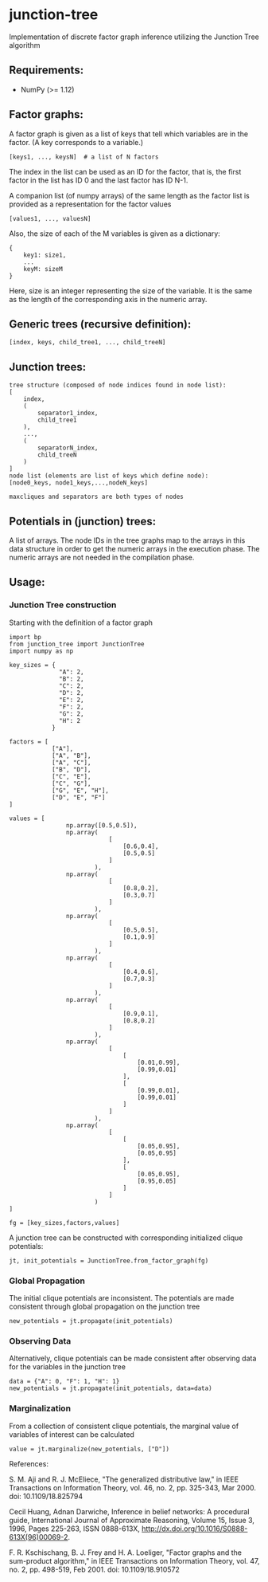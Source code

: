 # junction-tree
Implementation of discrete factor graph inference utilizing the Junction Tree algorithm

Requirements:
-------------

* NumPy (>= 1.12)

Factor graphs:
--------------

A factor graph is given as a list of keys that tell which variables are in the
factor. (A key corresponds to a variable.)

```[keys1, ..., keysN]  # a list of N factors```

The index in the list can be used as an ID for the factor, that is, the first
factor in the list has ID 0 and the last factor has ID N-1.

A companion list (of numpy arrays) of the same length as the factor list is
provided as a representation for the factor values

```[values1, ..., valuesN]```

Also, the size of each of the M variables is given as a dictionary:

```
{
    key1: size1,
    ...
    keyM: sizeM
}
```

Here, size is an integer representing the size of the variable. It is the same as
the length of the corresponding axis in the numeric array.


Generic trees (recursive definition):
-------------------------------------

```
[index, keys, child_tree1, ..., child_treeN]
```


Junction trees:
---------------

```
tree structure (composed of node indices found in node list):
[
    index,
    (
        separator1_index,
        child_tree1
    ),
    ...,
    (
        separatorN_index,
        child_treeN
    )
]
node list (elements are list of keys which define node):
[node0_keys, node1_keys,...,nodeN_keys]

maxcliques and separators are both types of nodes
```

Potentials in (junction) trees:
-------------------------------

A list of arrays. The node IDs in the tree graphs map
to the arrays in this data structure in order to get the numeric
arrays in the execution phase. The numeric arrays are not needed
in the compilation phase.




## Usage:

### Junction Tree construction

Starting with the definition of a factor graph
```
import bp
from junction_tree import JunctionTree
import numpy as np

key_sizes = {
              "A": 2,
              "B": 2,
              "C": 2,
              "D": 2,
              "E": 2,
              "F": 2,
              "G": 2,
              "H": 2
            }

factors = [
            ["A"],
            ["A", "B"],
            ["A", "C"],
            ["B", "D"],
            ["C", "E"],
            ["C", "G"],
            ["G", "E", "H"],
            ["D", "E", "F"]
]

values = [
                np.array([0.5,0.5]),
                np.array(
                            [
                                [0.6,0.4],
                                [0.5,0.5]
                            ]
                        ),
                np.array(
                            [
                                [0.8,0.2],
                                [0.3,0.7]
                            ]
                        ),
                np.array(
                            [
                                [0.5,0.5],
                                [0.1,0.9]
                            ]
                        ),
                np.array(
                            [
                                [0.4,0.6],
                                [0.7,0.3]
                            ]
                        ),
                np.array(
                            [
                                [0.9,0.1],
                                [0.8,0.2]
                            ]
                        ),
                np.array(
                            [
                                [
                                    [0.01,0.99],
                                    [0.99,0.01]
                                ],
                                [
                                    [0.99,0.01],
                                    [0.99,0.01]
                                ]
                            ]
                        ),
                np.array(
                            [
                                [
                                    [0.05,0.95],
                                    [0.05,0.95]
                                ],
                                [
                                    [0.05,0.95],
                                    [0.95,0.05]
                                ]
                            ]
                        )
]

fg = [key_sizes,factors,values]

```

A junction tree can be constructed with corresponding initialized clique potentials:

```
jt, init_potentials = JunctionTree.from_factor_graph(fg)
```

### Global Propagation

The initial clique potentials are inconsistent. The potentials are made consistent through global propagation on the junction tree

```
new_potentials = jt.propagate(init_potentials)
```

### Observing Data

Alternatively, clique potentials can be made consistent after observing data for the variables in the junction tree

```
data = {"A": 0, "F": 1, "H": 1}
new_potentials = jt.propagate(init_potentials, data=data)
```

### Marginalization

From a collection of consistent clique potentials, the marginal value of variables of interest can be calculated

```
value = jt.marginalize(new_potentials, ["D"])
```


References:

S. M. Aji and R. J. McEliece, "The generalized distributive law," in IEEE Transactions on Information Theory, vol. 46, no. 2, pp. 325-343, Mar 2000. doi: 10.1109/18.825794

Cecil Huang, Adnan Darwiche, Inference in belief networks: A procedural guide, International Journal of Approximate Reasoning, Volume 15, Issue 3, 1996, Pages 225-263, ISSN 0888-613X, http://dx.doi.org/10.1016/S0888-613X(96)00069-2.

F. R. Kschischang, B. J. Frey and H. A. Loeliger, "Factor graphs and the sum-product algorithm," in IEEE Transactions on Information Theory, vol. 47, no. 2, pp. 498-519, Feb 2001. doi: 10.1109/18.910572
